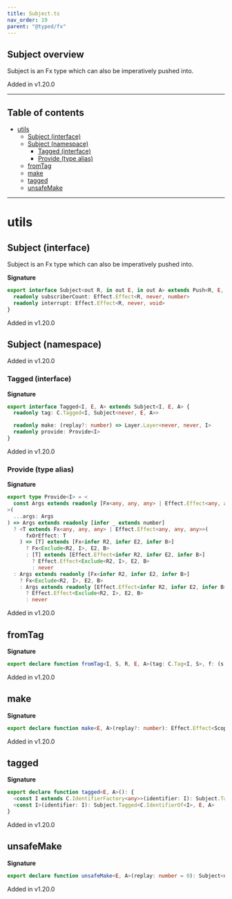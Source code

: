```yaml
---
title: Subject.ts
nav_order: 19
parent: "@typed/fx"
---
```


## Subject overview

Subject is an Fx type which can also be imperatively pushed into.

Added in v1.20.0

---

<h2 class="text-delta">Table of contents</h2>

- [utils](#utils)
  - [Subject (interface)](#subject-interface)
  - [Subject (namespace)](#subject-namespace)
    - [Tagged (interface)](#tagged-interface)
    - [Provide (type alias)](#provide-type-alias)
  - [fromTag](#fromtag)
  - [make](#make)
  - [tagged](#tagged)
  - [unsafeMake](#unsafemake)

---

# utils

## Subject (interface)

Subject is an Fx type which can also be imperatively pushed into.

**Signature**

```ts
export interface Subject<out R, in out E, in out A> extends Push<R, E, A, R | Scope.Scope, E, A>, Pipeable.Pipeable {
  readonly subscriberCount: Effect.Effect<R, never, number>
  readonly interrupt: Effect.Effect<R, never, void>
}
```

Added in v1.20.0

## Subject (namespace)

Added in v1.20.0

### Tagged (interface)

**Signature**

```ts
export interface Tagged<I, E, A> extends Subject<I, E, A> {
  readonly tag: C.Tagged<I, Subject<never, E, A>>

  readonly make: (replay?: number) => Layer.Layer<never, never, I>
  readonly provide: Provide<I>
}
```

Added in v1.20.0

### Provide (type alias)

**Signature**

```ts
export type Provide<I> = <
  const Args extends readonly [Fx<any, any, any> | Effect.Effect<any, any, any>, number?] | readonly [number]
>(
  ...args: Args
) => Args extends readonly [infer _ extends number]
  ? <T extends Fx<any, any, any> | Effect.Effect<any, any, any>>(
      fxOrEffect: T
    ) => [T] extends [Fx<infer R2, infer E2, infer B>]
      ? Fx<Exclude<R2, I>, E2, B>
      : [T] extends [Effect.Effect<infer R2, infer E2, infer B>]
        ? Effect.Effect<Exclude<R2, I>, E2, B>
        : never
  : Args extends readonly [Fx<infer R2, infer E2, infer B>]
    ? Fx<Exclude<R2, I>, E2, B>
    : Args extends readonly [Effect.Effect<infer R2, infer E2, infer B>]
      ? Effect.Effect<Exclude<R2, I>, E2, B>
      : never
```

Added in v1.20.0

## fromTag

**Signature**

```ts
export declare function fromTag<I, S, R, E, A>(tag: C.Tag<I, S>, f: (s: S) => Subject<R, E, A>): Subject<I | R, E, A>
```

Added in v1.20.0

## make

**Signature**

```ts
export declare function make<E, A>(replay?: number): Effect.Effect<Scope.Scope, never, Subject<never, E, A>>
```

Added in v1.20.0

## tagged

**Signature**

```ts
export declare function tagged<E, A>(): {
  <const I extends C.IdentifierFactory<any>>(identifier: I): Subject.Tagged<C.IdentifierOf<I>, E, A>
  <const I>(identifier: I): Subject.Tagged<C.IdentifierOf<I>, E, A>
}
```

Added in v1.20.0

## unsafeMake

**Signature**

```ts
export declare function unsafeMake<E, A>(replay: number = 0): Subject<never, E, A>
```

Added in v1.20.0

